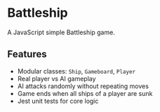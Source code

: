 # Battleship

A JavaScript simple Battleship game.

## Features

- Modular classes: `Ship`, `Gameboard`, `Player`
- Real player vs AI gameplay
- AI attacks randomly without repeating moves
- Game ends when all ships of a player are sunk
- Jest unit tests for core logic